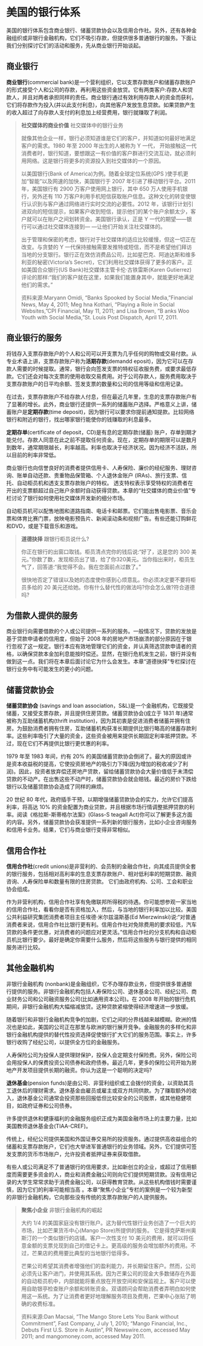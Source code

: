 # 美国的银行体系

美国的银行体系包含商业银行、储蓄贷款协会以及信用合作社。另外，还有各种金融组织或非银行金融机构，它们不吸引存款，但提供很多普通银行的服务。下面让我们分别探讨它们的活动和服务，先从商业银行开始谈起。

## 商业银行

**商业银行**(commercial bank)是一个营利组织，它以支票存款账户和储蓄存款账户的形式接受个人和公司的存款，再利用这些资金放贷。它有两类客户:存款人和贷款人，并且对两者承担同样的责任。商业银行通过有效利用存款人的资金而获利，它们将存款作为投入(并以此支付利息)，向其他客户发放生息贷款。如果贷款产生的收入超过了向存款人支付的利息加上经营费用，银行就赚取了利润。

> **社交媒体的商业价值** 社交媒体中的银行业务
>
> 就像其他企业一样，银行必须知道谁是它们的客户，并知道如何最好地满足客户的需求。1980 年至 2000 年出生的人被称为 Y 一代， 开始接触这一代消费者时，银行知道，要想跟这一有价值的客户群进行交流互动，就必须利用网络。这是银行将更多的资源投入到社交媒体的一个原因。
>
> 以美国银行(Bank of America)为例。随着全球定位系统(GPS )使手机更加“智能”以及网速的加快，美国银行于 2007 年引进了移动银行平台。2011 年，美国银行有 2900 万客户使用网上银行，其中 650 万人使用手机银行，另外还有 110 万客户利用手机短信获取账户信息。这种文化的转变使银行认识到与客户通过网络进行实时交流的必要性。2012 年，该银行计划引进双向的短信提示，如果客户收到短信，提示他们的某个账户余额太少，客户就可以在账户之间划转资金。美国银行承认，正是 Y 一代的期望——银行可以通过社交媒体连接到— —让他们开始关注社交媒体的。
>
> 出于管理和保密的考虑，银行对于社交媒体的适应比较缓慢，但这一切正在改变。与贪婪的 Y 一代保持接触需要发推特或短信，而不是希望他们拜访当地的分支银行。银行正在效仿消费品公司，比如星巴克、阿迪达斯和维多利亚的秘密(Victoria’s Secret)，它们利用社交媒体获得了更多的客户。正如美国合众银行(US Bank)社交媒体主管卡伦·古铁雷斯(Karen Gutierrez)评论的那样:“我们的客户就在这里，如果我们能置身其中，就能更好地满足他们的需求。”
>
> 资料来源:Maryann Omidi, “Banks Spooked by Social Media,”Financial News, May 4, 2011; Meg hna Kothari, “Playing a Role in Social Websites,”CPI Financial, May 11, 2011; and Lisa Brown, “B anks Woo Youth with Social Media,”St. Louis Post Dispatch, April 17, 2011.

## 商业银行的服务

将钱存入支票存款账户的个人和公司可以开支票为几乎任何的购物或交易付款。从专业术语上讲，支票存款账户称为**活期存款**(demandd eposit)，因为它可以在存款人需要的时候提取。通常，银行会向签发支票的特权征收服务费，或要求最低存款。它们还会对每次支票的使用收取交易费用。对于公司存款人，服务费用取决于支票存款账户的日平均余额、签发支票的数量和公司的信用等级和信用记录。

在过去，支票存款账户不给存款人付息，但在最近几年里，生息的支票存款账户有了显著的增长。此外，商业银行还提供一系列的储蓄账户选择。严格意义上讲，储蓄账户是**定期存款**(time deposit)，因为银行可以要求你提前通知提款。比较网络银行和附近的银行，找出哪家银行能使你的钱赚取的利息最多。

**定期存单**(certificate of deposit，CD)是有息的定期存款(储蓄) 账户，存单到期才能兑付。存款人同意在此之前不提取任何资金。现在，定期存单的期限可以是数月到数年，通常期限越长，利率越高。利率也取决于经济状况。因为经济不活跃，所以目前的利率非常低。

商业银行也向信誉良好的消费者提供信用卡、人寿保险、廉价的经纪服务、理财咨询、账单自动还款、贵重物品保管箱、个人退休金账户 (IRAs)、旅行支票、信托、自动柜员机和透支支票存款账户的特权。 透支特权表示享受特权的消费者在开出的支票额超过自己账户余额时自动获得贷款。本章的“社交媒体的商业价值”专栏讨论了银行如何使用社交媒体开发新的细分市场。

自动柜员机可以配售地图和道路指南、电话卡和邮票。它们能出售电影票、音乐会票和体育比赛门票，放映电影预告片、新闻滚动条和视频广告。有些还能订购鲜花和DVD，或是下载音乐和游戏。

> **道德抉择** 跟银行柜员说什么?
>
> 你正在银行的出窗口取钱。柜员清点完你的钱后说:“好了，这是您的 300 美元。”你数了数，发现柜员出了错，给了你320美元。当你指出来时，柜员生气了，回答道:“我觉得不会。我在您面前点过数了。”
>
> 很快地否定了错误以及她的态度使你感到心烦意乱。你必须决定要不要将柜员多给的 20 美元还给她。你有什么替代性的做法吗?你会怎么做?符合道德吗?

## 为借款人提供的服务

商业银行向需要借款的个人或公司提供一系列的服务。一般情况下，贷款的发放是基于贷款申请者的信用度，但始于 2008 年的房地产市场崩溃的部分原因在于银行忽视了这一规定。银行本应有效地管理它们的资金，并认真筛选贷款申请者的资格，以确保贷款本金加利息能按时偿还。显然，在银行危机发生之前，银行并没有做到这一点。我们将在本章后面讨论它为什么会发生。本章“道德抉择”专栏探讨在银行业务中有可能发生的更小的问题。

## 储蓄贷款协会

**储蓄贷款协会** (savings and loan association，S&L)是一个金融机构，它既接受储蓄，又接受支票存款，并且提供住房贷款。储蓄贷款协会(成立于 1831 年)通常被称为互助储蓄机构(thrift institution)，因为其初衷是促进消费者储蓄并拥有住房。为鼓励消费者拥有住房，互助储蓄机构获准长期提供比银行略高的储蓄存款利率。这些利率吸引了大量的资金，这些资金被用来提供长期固定利率抵押贷款。不过，现在它们不再提供比银行更优惠的利率。

1979 年至 1983 年间，约有 20% 的美国储蓄贷款协会倒闭了。最大的原因或许是资本收益税的提高，它使投资房地产的吸引力下降(因为增加的税收减少了利润)。因此，投资者放弃偿还房地产贷款，留给储蓄贷款协会大量价值低于未清偿贷款的不动产。在出售这些不动产时，储蓄贷款协会就会赔钱。最近的房价下跌给银行以及储蓄贷款协会造成了同样的麻烦。

20 世纪 80 年代，政府插手干预，以期增强储蓄贷款协会的实力，允许它们提高利率，将高达 10% 的资金配置为商业贷款，并且根据市场行情调整抵押贷款的利率。阅读《格拉斯-斯蒂格尔法案》(Glass-S teagall Act)你可以了解更多这方面的内容。另外，储蓄贷款协会获准提供一系列新的银行服务，比如小企业咨询服务和信用卡业务。结果，它们与商业银行变得非常相似。

## 信用合作社

**信用合作社**(credit unions)是非营利的、会员制的金融合作社，向其成员提供全套的银行服务，包括相对高利率的生息支票存款账户、相对低利率的短期贷款、融资咨询、人寿保险单和数量有限的住房贷款。 它们由政府机构、公司、工会和职业协会组成。

作为非营利机构，信用合作社享有免缴联邦所得税的待遇。你可能想参观一家当地的信用合作社，看看你是否有资格加入，然后，与当地的银行利率加以比较。美国公共利益研究集团消费者项目主任埃德·米尔兹温斯基(Ed Mierzwinski)说:“对普通消费者来说，信用合作社比银行更有利。信用合作社对免除费用的要求较低，汽车贷款的条件更优惠，对消费者的问题应对更灵活。”信用合作社的分支机构和自动柜员机比银行要少。最好是确定你需要什么服务，然后将这些服务与银行提供的相同服务进行比较。

## 其他金融机构

非银行金融机构 (nonbank)是金融组织，它不办理存款业务，但提供很多普通银行提供的服务。非银行金融机构包括人寿保险公司、退休基金公司、经纪公司、商业财务公司和公司融资服务公司(比如通用资本公司)。在 2008 年开始的银行危机期间，非银行金融机构大幅缩减放贷。这种贷款紧缩使得经济增速进一步放缓。

随着银行和非银行金融机构竞争的加剧，它们之间的分界线越来越模糊。欧洲的情况也是如此，美国的公司正在那里与欧洲的银行展开竞争。金融服务的多样化和非银行金融机构提供的替代性投资选择促使银行扩大它们的服务范围。事实上，许多银行收购了经纪公司，以提供全方位的金融服务。

人寿保险公司为投保人提供理财保护，投保人会定期支付保险费。另外，保险公司会用投保人的保费投资公司债券和政府债券。最近几年，更多的保险公司开始为房地产开发项目提供长期的融资。你认为这是一个聪明的决定吗?

**退休基金**(pension funds)是由公司、非营利组织或工会拨付的资金，以资助其员工退休后的理财需求。退休基金由雇员或雇主或双方共同供款。为了赚取额外的收入，退休基金公司通常会投资那些回报低但比较安全的公司股票，或其他稳健项目，如政府证券和公司债券。

许多提供退休和健康福利的金融服务组织正成为美国金融市场上的主要力量，比如美国教师退休基金会(TIAA-CREF)。

传统上，经纪公司提供美国和外国证券交易所的投资服务。通过提供高收益组合的储蓄和支票存款账户，它们也大举进军普通银行的业务领域。另外，它们提供可签发支票的货币市场账户，允许投资者抵押证券来获取借款。

有些人或公司满足不了普通银行的信用要求，比如新创立的企业，或超过了信用额度而需要更多资金的人，商业和消费金融公司则向它们提供短期贷款。没有信用记录的大学生常常求助于消费金融公司，以获得教育贷款。从这些机构借钱时需要谨慎，因为它们的利率可能相当高 。本章“聚焦小企业”专栏的案例是一个较为新型的非银行金融机构，它向那些没有传统的支票存款账户的人提供服务。

> **聚焦小企业** 非银行金融机构的崛起
>
> 大约 1/4 的美国家庭没有银行账户。这为替代性银行业务创造了一个巨大的市场，比如芒果货币中心(Mango Store)所提供的服务。 它是得克萨斯州奥斯汀的一个类似银行的店铺。客户一次性支付 10 美元的费用，就可以将任意金额的支票兑现到自己的借记卡上。更高级的服务会增加额外的费用。不过，芒果店的费用要比典型的当地银行低得多。
>
> 芒果公司希望其消费者增强他们的盈利能力，并长期留住客户。然而，公司必须先让客户进门，并使用其系统。因为芒果公司的现金大多数储存在外面的自动柜员机中，内部就能将重点放在开放空间和安保监视上。客户可以使用自助银亭检查账户余额和转账资金。双语顾问会帮助消费者弄明白如何使用这一系统。为了让消费者更好地理解服务项目及费用，芒果中心张贴了明确的收费标准。
>
> 资料来源:Dan Macsai, “The Mango Store Lets You Bank without Commitment”, Fast Company, J uly 1, 2010; “Mango Financial, Inc., Debuts First U.S. Store in Austin”, PR Newswire.com, accessed May 2011; and mangomoney.com, accessed May 2011.

